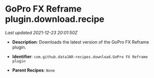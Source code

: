 # GoPro FX Reframe plugin.download.recipe

_Last updated 2021-12-23 20:01:50Z_

- **Description**: Downloads the latest version of the GoPro FX Reframe plugin.

- **Identifier**: `com.github.dataJAR-recipes.download.GoPro FX Reframe plugin`

- **Parent Recipes**: `None`

